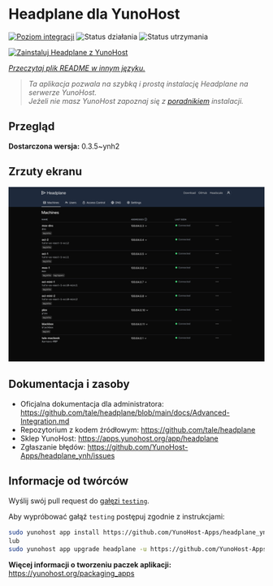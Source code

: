 <!--
To README zostało automatycznie wygenerowane przez <https://github.com/YunoHost/apps/tree/master/tools/readme_generator>
Nie powinno być ono edytowane ręcznie.
-->

# Headplane dla YunoHost

[![Poziom integracji](https://apps.yunohost.org/badge/integration/headplane)](https://ci-apps.yunohost.org/ci/apps/headplane/)
![Status działania](https://apps.yunohost.org/badge/state/headplane)
![Status utrzymania](https://apps.yunohost.org/badge/maintained/headplane)

[![Zainstaluj Headplane z YunoHost](https://install-app.yunohost.org/install-with-yunohost.svg)](https://install-app.yunohost.org/?app=headplane)

*[Przeczytaj plik README w innym języku.](./ALL_README.md)*

> *Ta aplikacja pozwala na szybką i prostą instalację Headplane na serwerze YunoHost.*  
> *Jeżeli nie masz YunoHost zapoznaj się z [poradnikiem](https://yunohost.org/install) instalacji.*

## Przegląd



**Dostarczona wersja:** 0.3.5~ynh2

## Zrzuty ekranu

![Zrzut ekranu z Headplane](./doc/screenshots/screenshot.png)

## Dokumentacja i zasoby

- Oficjalna dokumentacja dla administratora: <https://github.com/tale/headplane/blob/main/docs/Advanced-Integration.md>
- Repozytorium z kodem źródłowym: <https://github.com/tale/headplane>
- Sklep YunoHost: <https://apps.yunohost.org/app/headplane>
- Zgłaszanie błędów: <https://github.com/YunoHost-Apps/headplane_ynh/issues>

## Informacje od twórców

Wyślij swój pull request do [gałęzi `testing`](https://github.com/YunoHost-Apps/headplane_ynh/tree/testing).

Aby wypróbować gałąź `testing` postępuj zgodnie z instrukcjami:

```bash
sudo yunohost app install https://github.com/YunoHost-Apps/headplane_ynh/tree/testing --debug
lub
sudo yunohost app upgrade headplane -u https://github.com/YunoHost-Apps/headplane_ynh/tree/testing --debug
```

**Więcej informacji o tworzeniu paczek aplikacji:** <https://yunohost.org/packaging_apps>
